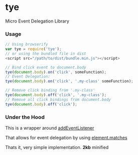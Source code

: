 # tye
Micro Event Delegation Library 


### Usage
```js
// Using browserify
var tye = require('tye');
// or using the bundled file in dist
<script src="/path/to/dist/bundle.min.js"></script>

// Bind click event to document.body
tye(document.body).on('click', someFunction);
// Event Delegation:
tye(document.body).on('click', '.my-class' someFunction);

// Remove click binding from '.my-class'
tye(document.body).off('click', '.my-class');
// Remove all click bindings from document.body
tye(document.body).off('click');
```

### Under the Hood
This is a wrapper around [addEventListener](https://developer.mozilla.org/en-US/docs/Web/API/EventTarget/addEventListener)

That allows for event delegation by using [element.matches](https://developer.mozilla.org/en-US/docs/Web/API/Element/matches)

Thats it, very simple implementation. **2kb** minified
